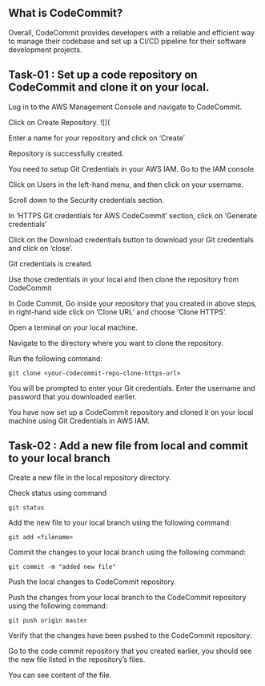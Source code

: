 ## What is CodeCommit?

Overall, CodeCommit provides developers with a reliable and efficient way to manage their codebase and set up a CI/CD pipeline for their software development projects.


## Task-01 : Set up a code repository on CodeCommit and clone it on your local.


Log in to the AWS Management Console and navigate to CodeCommit.

Click on Create Repository.
![](

Enter a name for your repository and click on ‘Create’



Repository is successfully created.


You need to setup Git Credentials in your AWS IAM.
Go to the IAM console

Click on Users in the left-hand menu, and then click on your username.


Scroll down to the Security credentials section.


In ‘HTTPS Git credentials for AWS CodeCommit’ section, click on ‘Generate credentials’


Click on the Download credentials button to download your Git credentials and click on ‘close’.


Git credentials is created.


Use those credentials in your local and then clone the repository from CodeCommit

In Code Commit, Go inside your repository that you created in above steps, in right-hand side click on ‘Clone URL’ and choose ‘Clone HTTPS’.


Open a terminal on your local machine.

Navigate to the directory where you want to clone the repository.

Run the following command:
```
git clone <your-codecommit-repo-clone-https-url>

```
You will be prompted to enter your Git credentials. Enter the username and password that you downloaded earlier.


You have now set up a CodeCommit repository and cloned it on your local machine using Git Credentials in AWS IAM.



## Task-02 : Add a new file from local and commit to your local branch

Create a new file in the local repository directory.


Check status using command 

```git status```


Add the new file to your local branch using the following command:

```
git add <filename>
```

Commit the changes to your local branch using the following command:
```
git commit -m "added new file"
```
Push the local changes to CodeCommit repository.

Push the changes from your local branch to the CodeCommit repository using the following command:
```
git push origin master
```

Verify that the changes have been pushed to the CodeCommit repository:

Go to the code commit repository that you created earlier, you should see the new file listed in the repository’s files.


You can see content of the file.




